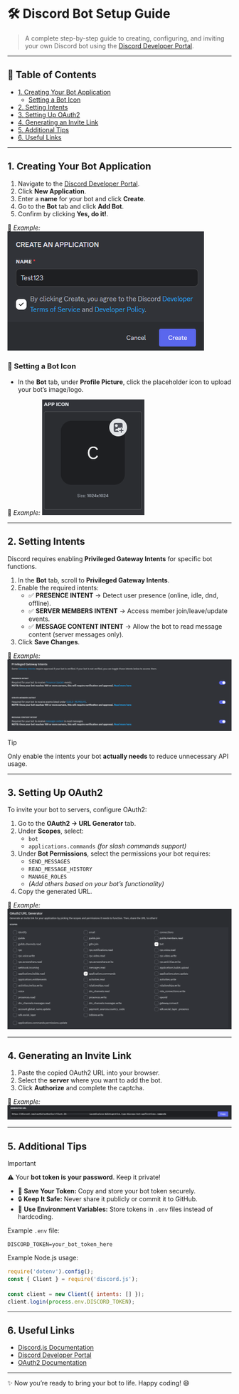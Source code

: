 # 🛠️ Discord Bot Setup Guide

> A complete step-by-step guide to creating, configuring, and inviting your own Discord bot using the [Discord Developer Portal](https://discord.com/developers/applications).

---

## 📌 Table of Contents
- [1. Creating Your Bot Application](#1-creating-your-bot-application)
  - [Setting a Bot Icon](#setting-a-bot-icon)
- [2. Setting Intents](#2-setting-intents)
- [3. Setting Up OAuth2](#3-setting-up-oauth2)
- [4. Generating an Invite Link](#4-generating-an-invite-link)
- [5. Additional Tips](#5-additional-tips)
- [6. Useful Links](#6-useful-links)

---

## 1. Creating Your Bot Application
1. Navigate to the [Discord Developer Portal](https://discord.com/developers/applications).
2. Click **New Application**.
3. Enter a **name** for your bot and click **Create**.
4. Go to the **Bot** tab and click **Add Bot**.
5. Confirm by clicking **Yes, do it!**.

📸 *Example:*
![Step1](../assets/discord-bot/Step1.png)

### 🎨 Setting a Bot Icon
- In the **Bot** tab, under **Profile Picture**, click the placeholder icon to upload your bot’s image/logo.

📸 *Example:*
![Step2](../assets/discord-bot/Step2.png)

---

## 2. Setting Intents
Discord requires enabling **Privileged Gateway Intents** for specific bot functions.

1. In the **Bot** tab, scroll to **Privileged Gateway Intents**.
2. Enable the required intents:
   - ✅ **PRESENCE INTENT** → Detect user presence (online, idle, dnd, offline).
   - ✅ **SERVER MEMBERS INTENT** → Access member join/leave/update events.
   - ✅ **MESSAGE CONTENT INTENT** → Allow the bot to read message content (server messages only).
3. Click **Save Changes**.

📸 *Example:*
![Step3](../assets/discord-bot/Step3.png)

> [!TIP]
> Only enable the intents your bot **actually needs** to reduce unnecessary API usage.

---

## 3. Setting Up OAuth2
To invite your bot to servers, configure OAuth2:

1. Go to the **OAuth2 → URL Generator** tab.
2. Under **Scopes**, select:
   - `bot`
   - `applications.commands` *(for slash commands support)*
3. Under **Bot Permissions**, select the permissions your bot requires:
   - `SEND_MESSAGES`
   - `READ_MESSAGE_HISTORY`
   - `MANAGE_ROLES`
   - *(Add others based on your bot’s functionality)*
4. Copy the generated URL.

📸 *Example:*
![Step4](../assets/discord-bot/Step4.png)

---

## 4. Generating an Invite Link
1. Paste the copied OAuth2 URL into your browser.
2. Select the **server** where you want to add the bot.
3. Click **Authorize** and complete the captcha.

📸 *Example:*
![Step5](../assets/discord-bot/Step5.png)

---

## 5. Additional Tips

> [!IMPORTANT]
> ⚠️ Your **bot token is your password**. Keep it private!

- 🔑 **Save Your Token:** Copy and store your bot token securely.
- 🔒 **Keep It Safe:** Never share it publicly or commit it to GitHub.
- 🌱 **Use Environment Variables:** Store tokens in `.env` files instead of hardcoding.

Example `.env` file:
```env
DISCORD_TOKEN=your_bot_token_here
```
Example Node.js usage:
```js
require('dotenv').config();
const { Client } = require('discord.js');

const client = new Client({ intents: [] });
client.login(process.env.DISCORD_TOKEN);
```
---

## 6. Useful Links
- [Discord.js Documentation](https://discord.js.org/#/)
- [Discord Developer Portal](https://discord.com/developers/applications)
- [OAuth2 Documentation](https://discord.com/developers/docs/topics/oauth2)
---
✨ Now you’re ready to bring your bot to life. Happy coding! 😄

